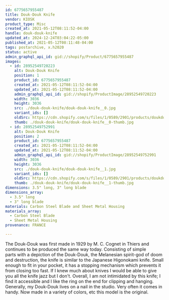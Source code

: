 ```yaml
---
id: 6775657955487
title: Douk-Douk Knife
vendor: KIOSK
product_type: Misc
created_at: 2021-05-12T08:11:52-04:00
handle: douk-douk-knife
updated_at: 2024-12-24T03:04:22-05:00
published_at: 2021-05-12T08:11:48-04:00
tags: postarchive, x.h2020
status: active
admin_graphql_api_id: gid://shopify/Product/6775657955487
images:
  - id: 28952549720223
    alt: Douk-Douk Knife
    position: 1
    product_id: 6775657955487
    created_at: 2021-05-12T08:11:52-04:00
    updated_at: 2021-05-12T08:11:52-04:00
    admin_graphql_api_id: gid://shopify/ProductImage/28952549720223
    width: 3036
    height: 3036
    src: ./douk-douk-knife/douk-douk-knife__0.jpg
    variant_ids: []
    oldSrc: https://cdn.shopify.com/s/files/1/0589/2901/products/doukdouk.jpg?v=1620821512
    thumb: ./douk-douk-knife/douk-douk-knife__0-thumb.jpg
  - id: 28952549752991
    alt: Douk-Douk Knife
    position: 2
    product_id: 6775657955487
    created_at: 2021-05-12T08:11:52-04:00
    updated_at: 2021-05-12T08:11:52-04:00
    admin_graphql_api_id: gid://shopify/ProductImage/28952549752991
    width: 3036
    height: 3036
    src: ./douk-douk-knife/douk-douk-knife__1.jpg
    variant_ids: []
    oldSrc: https://cdn.shopify.com/s/files/1/0589/2901/products/doukdouk2.jpg?v=1620821512
    thumb: ./douk-douk-knife/douk-douk-knife__1-thumb.jpg
dimensions: 3.5" long, 3" long blade
dimensions_array:
  - 3.5" long
  - 3" long blade
materials: Carbon Steel Blade and Sheet Metal Housing
materials_array:
  - Carbon Steel Blade
  - Sheet Metal Housing
provenance: FRANCE

---
```


The Douk-Douk was first made in 1929 by M. C. Cognet in Thiers and continues to be produced the same way today. Consisting of simple parts with a depiction of the Douk-Douk, the Melanesian spirit-god of doom and destruction, the knife is similar to the Japanese Higonokami knife. Small enough to fit in your pocket, it has a stopping mechanism which prevents it from closing too fast. If I knew much about knives I would be able to give you all the knife jazz but I don't. Overall, I am not intimidated by this knife; I find it accessible and I like the ring on the end for clipping and hanging. Generally, my Douk-Douk lives on a nail in the studio. Very often it comes in handy. Now made in a variety of colors, etc this model is the original.